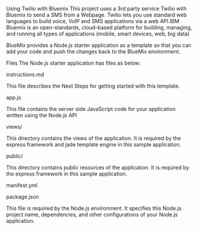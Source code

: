 Using Twilio with Bluemix
This project uses a 3rd party service Twilio with Bluemix to send a SMS from a Webpage. Twilio lets you use standard web languages to build voice, VoIP and SMS applications via a web API.IBM Bluemix is an open-standards, cloud-based platform for building, managing, and running all types of applications (mobile, smart devices, web, big data)

BlueMix provides a Node.js starter application as a template so that you can add your code and push the changes back to the BlueMix environment.

Files
The Node.js starter application has files as below:

instructions.md

This file describes the Next Steps for getting started with this template.

app.js

This file contains the server side JavaScript code for your application written using the Node.js API

views/

This directory contains the views of the application. It is required by the express framework and jade template engine in this sample application.

public/

This directory contains public resources of the application. It is required by the express framework in this sample application.

manifest.yml

package.json

This file is required by the Node.js environment. It specifies this Node.js project name, dependencies, and other configurations of your Node.js application.